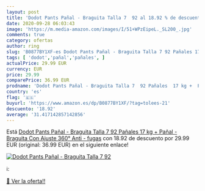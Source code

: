 ```yaml
---
layout: post
title: 'Dodot Pants Pañal - Braguita Talla 7  92 al 18.92 % de descuento'
date: 2020-09-28 06:03:43
image: 'https://m.media-amazon.com/images/I/51+WPzEipeL._SL200_.jpg'
comments: true
category: ofertas
author: ring
slug: 'B0877BY1XF-es Dodot Pants Pañal - Braguita Talla 7 92 Pañales 17 kg +...'
tags: [ 'dodot','pañal','pañales', ]
actualPrice: 29.99 EUR
currency: EUR
price: 29.99
comparePrice: 36.99 EUR
prodname: 'Dodot Pants Pañal - Braguita Talla 7  92 Pañales  17 kg +  Pañal - Braguita Con Ajuste 360° Anti - fugas'
country: 'es'
flag: '🇪🇸'
buyurl: 'https://www.amazon.es/dp/B0877BY1XF/?tag=tolees-21'
descuento: '18.92'
average: '31.417142857142856'
---
```


Está [Dodot Pants Pañal - Braguita Talla 7  92 Pañales  17 kg +  Pañal - Braguita Con Ajuste 360° Anti - fugas](https://www.amazon.es/dp/B0877BY1XF/?tag=tolees-21) con 18.92 de descuento por 29.99 EUR (original: 36.99 EUR) en el siguiente enlace!

[![Dodot Pants Pañal - Braguita Talla 7  92](https://m.media-amazon.com/images/I/51+WPzEipeL._SL200_.jpg)](https://www.amazon.es/dp/B0877BY1XF/?tag=tolees-21)

ℹ️:


[🛒 Ver la oferta!!](https://www.amazon.es/dp/B0877BY1XF/?tag=tolees-21)
